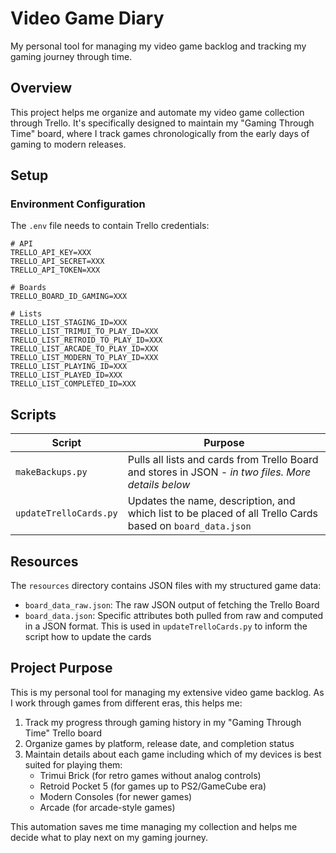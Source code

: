 # Video Game Diary

My personal tool for managing my video game backlog and tracking my gaming journey through time.

## Overview

This project helps me organize and automate my video game collection through Trello. It's specifically designed to maintain my "Gaming Through Time" board, where I track games chronologically from the early days of gaming to modern releases.

## Setup

### Environment Configuration

The `.env` file needs to contain Trello credentials:

```
# API
TRELLO_API_KEY=XXX
TRELLO_API_SECRET=XXX
TRELLO_API_TOKEN=XXX

# Boards
TRELLO_BOARD_ID_GAMING=XXX

# Lists
TRELLO_LIST_STAGING_ID=XXX
TRELLO_LIST_TRIMUI_TO_PLAY_ID=XXX
TRELLO_LIST_RETROID_TO_PLAY_ID=XXX
TRELLO_LIST_ARCADE_TO_PLAY_ID=XXX
TRELLO_LIST_MODERN_TO_PLAY_ID=XXX
TRELLO_LIST_PLAYING_ID=XXX
TRELLO_LIST_PLAYED_ID=XXX
TRELLO_LIST_COMPLETED_ID=XXX
```

## Scripts

| Script | Purpose |
|--------|---------|
| `makeBackups.py` | Pulls all lists and cards from Trello Board and stores in JSON _- in two files. More details below_ |
| `updateTrelloCards.py` | Updates the name, description, and which list to be placed of all Trello Cards based on `board_data.json` |

## Resources

The `resources` directory contains JSON files with my structured game data:
- `board_data_raw.json`: The raw JSON output of fetching the Trello Board
- `board_data.json`: Specific attributes both pulled from raw and computed in a JSON format. This is used in `updateTrelloCards.py` to inform the script how to update the cards

## Project Purpose

This is my personal tool for managing my extensive video game backlog. As I work through games from different eras, this helps me:

1. Track my progress through gaming history in my "Gaming Through Time" Trello board
2. Organize games by platform, release date, and completion status
3. Maintain details about each game including which of my devices is best suited for playing them:
   - Trimui Brick (for retro games without analog controls)
   - Retroid Pocket 5 (for games up to PS2/GameCube era)
   - Modern Consoles (for newer games)
   - Arcade (for arcade-style games)

This automation saves me time managing my collection and helps me decide what to play next on my gaming journey.
